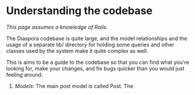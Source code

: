 Understanding the codebase
==========================

*This page assumes a knowledge of Rails.*

The Diaspora codebase is quite large, and the model relationships and the usage of a separate lib/ directory for holding some queries and other classes used by the system make it quite complex as well.

This is aims to be a guide to the codebase so that you can find what you're looking for, make your changes, and fix bugs quicker than you would just feeling around.

1. *Models*: The main post model is called Post. The 